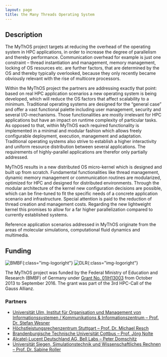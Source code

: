 ```yaml
---
layout: page
title: the Many Threads Operating System
---
```

## Description

The MyThOS project targets at reducing the overhead of the operating system in HPC applications, in order to increase the degree of parallelism and thereby performance. Communication overhead for example is just one constraint – thread instantiation and management, memory management, locking of OS resources etc. are further factors, that are determined by the OS and thereby typically overlooked, because they only recently became obviously relevant with the rise of multicore processors.

Within the MyThOS project the partners are addressing exactly that point: based on real HPC application scenarios a new operating system is being developed, which will reduce the OS factors that affect scalability to a minimum. Traditional operating systems are designed for the “general case” and offer a vast functional palette including user management, security and several I/O-mechanisms. Those functionalities are mostly irrelevant for HPC applications but have an impact on runtime complexity of particular tasks. As opposed to that, within MyThOS each required functionality is implemented in a minimal and modular fashion which allows freely configurable deployment, execution, management and adaptation. Traditional operating systems also strive to establish a higher interactivity and uniform resource distribution between several applications. The requirements of highly-parallel applications are therefor only partially addressed.

MyThOS results in a new distributed OS micro-kernel which is designed and built up from scratch. Fundamental functionalities like thread management, dynamic memory management or communication routines are modularized, optimized for HPC and designed for distributed environments. Through the modular architecture of the kernel new configuration decisions are possible, which can be fine-tuned to fit the specific needs of a concrete application scenario and infrastructure. Special attention is paid to the reduction of thread creation and management costs. Regarding the new lightweight kernel this promises to allow for a far higher parallelization compared to currently established systems.

Reference application scenarios addressed in MyThOS originate from the areas of molecular simulations, computational fluid dynamics and multimedia.

## Funding
 
![BMBF]({{site.baseurl}}/logo_bmbf.png){:class="img-logoright"}
![DLR]({{site.baseurl}}/logo_dlr.png){:class="img-logoright"}

The MyThOS project was funded by the Federal Ministry of Education and Research (BMBF) of Germany under [Grant No. 01IH13003](https://gauss-allianz.de/en/project/title/MyThOS) from October 2013 to September 2016. The grant was part of the 3rd HPC-Call of the Gauss Allianz.

### Partners

* [Universität Ulm, Institut für Organisation und Management von Informationssystemen / Kommunikations & Informationszentrum – Prof. Dr. Stefan Wesner](http://www.uni-ulm.de/in/omi/)
* [Höchstleistungsrechenzentrum Stuttgart – Prof. Dr. Michael Resch](http://www.hlrs.de/)
* [Brandenburgische Technische Universität Cottbus – Prof. Jörg Nolte](https://www.b-tu.de/fg-betriebssysteme/)
* [Alcatel-Lucent Deutschland AG, Bell Labs – Peter Domschitz](https://www.bell-labs.com/)
* [Universität Siegen, Simulationstechnik und Wissenschaftliches Rechnen – Prof. Dr. Sabine Roller](http://www.mb.uni-siegen.de/sts/)
